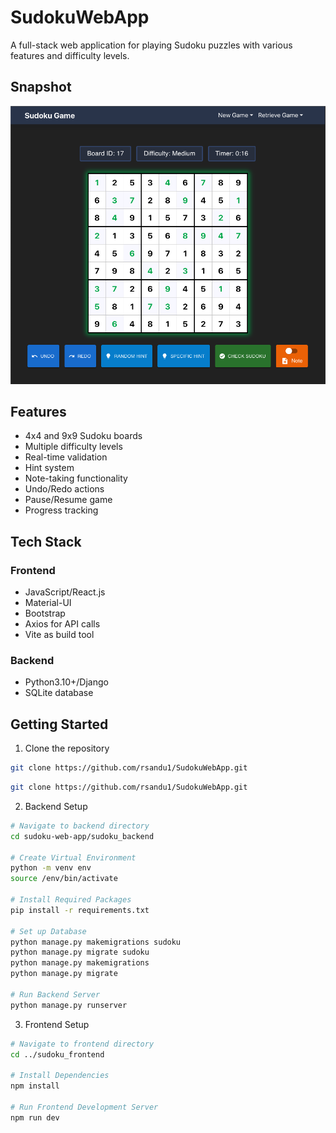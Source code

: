 # SudokuWebApp

A full-stack web application for playing Sudoku puzzles with various features and difficulty levels.

## Snapshot

<img src="assets/snapshot.png" width="600" alt="Sudoku Web App Screenshot"/>

## Features

- 4x4 and 9x9 Sudoku boards
- Multiple difficulty levels
- Real-time validation
- Hint system
- Note-taking functionality
- Undo/Redo actions
- Pause/Resume game
- Progress tracking

## Tech Stack
### Frontend
- JavaScript/React.js
- Material-UI
- Bootstrap
- Axios for API calls
- Vite as build tool

### Backend
- Python3.10+/Django
- SQLite database

## Getting Started

1. Clone the repository

```bash
git clone https://github.com/rsandu1/SudokuWebApp.git
```

```bash
git clone https://github.com/rsandu1/SudokuWebApp.git
```

2. Backend Setup
```bash
# Navigate to backend directory
cd sudoku-web-app/sudoku_backend

# Create Virtual Environment
python -m venv env
source /env/bin/activate

# Install Required Packages
pip install -r requirements.txt

# Set up Database
python manage.py makemigrations sudoku
python manage.py migrate sudoku
python manage.py makemigrations
python manage.py migrate

# Run Backend Server
python manage.py runserver
```

3. Frontend Setup
```bash
# Navigate to frontend directory
cd ../sudoku_frontend

# Install Dependencies
npm install

# Run Frontend Development Server
npm run dev
```